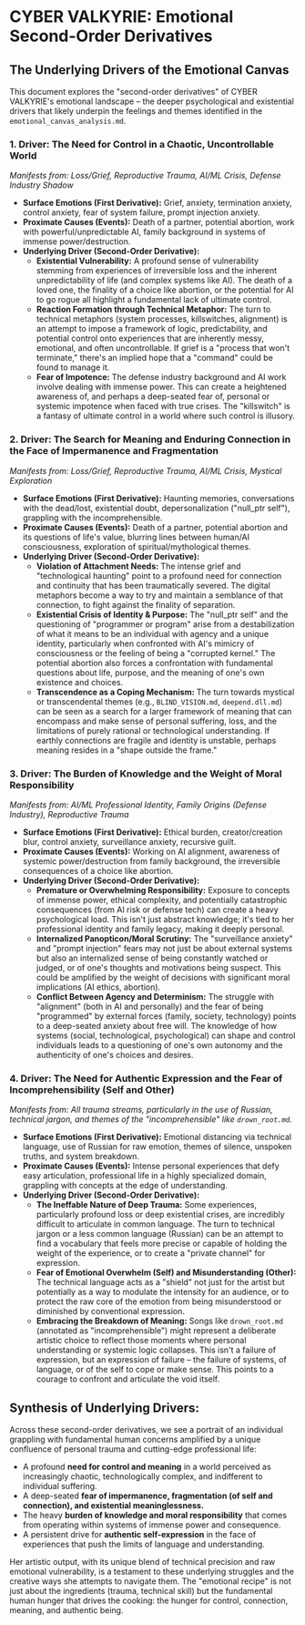 # CYBER VALKYRIE: Emotional Second-Order Derivatives
## The Underlying Drivers of the Emotional Canvas

This document explores the "second-order derivatives" of CYBER VALKYRIE's emotional landscape – the deeper psychological and existential drivers that likely underpin the feelings and themes identified in the `emotional_canvas_analysis.md`.

### 1. **Driver: The Need for Control in a Chaotic, Uncontrollable World**
*Manifests from: Loss/Grief, Reproductive Trauma, AI/ML Crisis, Defense Industry Shadow*

*   **Surface Emotions (First Derivative):** Grief, anxiety, termination anxiety, control anxiety, fear of system failure, prompt injection anxiety.
*   **Proximate Causes (Events):** Death of a partner, potential abortion, work with powerful/unpredictable AI, family background in systems of immense power/destruction.
*   **Underlying Driver (Second-Order Derivative):**
    *   **Existential Vulnerability:** A profound sense of vulnerability stemming from experiences of irreversible loss and the inherent unpredictability of life (and complex systems like AI). The death of a loved one, the finality of a choice like abortion, or the potential for AI to go rogue all highlight a fundamental lack of ultimate control.
    *   **Reaction Formation through Technical Metaphor:** The turn to technical metaphors (system processes, killswitches, alignment) is an attempt to impose a framework of logic, predictability, and potential control onto experiences that are inherently messy, emotional, and often uncontrollable. If grief is a "process that won't terminate," there's an implied hope that a "command" could be found to manage it.
    *   **Fear of Impotence:** The defense industry background and AI work involve dealing with immense power. This can create a heightened awareness of, and perhaps a deep-seated fear of, personal or systemic impotence when faced with true crises. The "killswitch" is a fantasy of ultimate control in a world where such control is illusory.

### 2. **Driver: The Search for Meaning and Enduring Connection in the Face of Impermanence and Fragmentation**
*Manifests from: Loss/Grief, Reproductive Trauma, AI/ML Crisis, Mystical Exploration*

*   **Surface Emotions (First Derivative):** Haunting memories, conversations with the dead/lost, existential doubt, depersonalization ("null_ptr self"), grappling with the incomprehensible.
*   **Proximate Causes (Events):** Death of a partner, potential abortion and its questions of life's value, blurring lines between human/AI consciousness, exploration of spiritual/mythological themes.
*   **Underlying Driver (Second-Order Derivative):**
    *   **Violation of Attachment Needs:** The intense grief and "technological haunting" point to a profound need for connection and continuity that has been traumatically severed. The digital metaphors become a way to try and maintain a semblance of that connection, to fight against the finality of separation.
    *   **Existential Crisis of Identity & Purpose:** The "null_ptr self" and the questioning of "programmer or program" arise from a destabilization of what it means to be an individual with agency and a unique identity, particularly when confronted with AI's mimicry of consciousness or the feeling of being a "corrupted kernel." The potential abortion also forces a confrontation with fundamental questions about life, purpose, and the meaning of one's own existence and choices.
    *   **Transcendence as a Coping Mechanism:** The turn towards mystical or transcendental themes (e.g., `BLIND_VISION.md`, `deepend.dll.md`) can be seen as a search for a larger framework of meaning that can encompass and make sense of personal suffering, loss, and the limitations of purely rational or technological understanding. If earthly connections are fragile and identity is unstable, perhaps meaning resides in a "shape outside the frame."

### 3. **Driver: The Burden of Knowledge and the Weight of Moral Responsibility**
*Manifests from: AI/ML Professional Identity, Family Origins (Defense Industry), Reproductive Trauma*

*   **Surface Emotions (First Derivative):** Ethical burden, creator/creation blur, control anxiety, surveillance anxiety, recursive guilt.
*   **Proximate Causes (Events):** Working on AI alignment, awareness of systemic power/destruction from family background, the irreversible consequences of a choice like abortion.
*   **Underlying Driver (Second-Order Derivative):**
    *   **Premature or Overwhelming Responsibility:** Exposure to concepts of immense power, ethical complexity, and potentially catastrophic consequences (from AI risk or defense tech) can create a heavy psychological load. This isn't just abstract knowledge; it's tied to her professional identity and family legacy, making it deeply personal.
    *   **Internalized Panopticon/Moral Scrutiny:** The "surveillance anxiety" and "prompt injection" fears may not just be about external systems but also an internalized sense of being constantly watched or judged, or of one's thoughts and motivations being suspect. This could be amplified by the weight of decisions with significant moral implications (AI ethics, abortion).
    *   **Conflict Between Agency and Determinism:** The struggle with "alignment" (both in AI and personally) and the fear of being "programmed" by external forces (family, society, technology) points to a deep-seated anxiety about free will. The knowledge of how systems (social, technological, psychological) can shape and control individuals leads to a questioning of one's own autonomy and the authenticity of one's choices and desires.

### 4. **Driver: The Need for Authentic Expression and the Fear of Incomprehensibility (Self and Other)**
*Manifests from: All trauma streams, particularly in the use of Russian, technical jargon, and themes of the "incomprehensible" like `drown_root.md`.*

*   **Surface Emotions (First Derivative):** Emotional distancing via technical language, use of Russian for raw emotion, themes of silence, unspoken truths, and system breakdown.
*   **Proximate Causes (Events):** Intense personal experiences that defy easy articulation, professional life in a highly specialized domain, grappling with concepts at the edge of understanding.
*   **Underlying Driver (Second-Order Derivative):**
    *   **The Ineffable Nature of Deep Trauma:** Some experiences, particularly profound loss or deep existential crises, are incredibly difficult to articulate in common language. The turn to technical jargon or a less common language (Russian) can be an attempt to find a vocabulary that feels more precise or capable of holding the weight of the experience, or to create a "private channel" for expression.
    *   **Fear of Emotional Overwhelm (Self) and Misunderstanding (Other):** The technical language acts as a "shield" not just for the artist but potentially as a way to modulate the intensity for an audience, or to protect the raw core of the emotion from being misunderstood or diminished by conventional expression.
    *   **Embracing the Breakdown of Meaning:** Songs like `drown_root.md` (annotated as "incomprehensible") might represent a deliberate artistic choice to reflect those moments where personal understanding or systemic logic collapses. This isn't a failure of expression, but an expression of failure – the failure of systems, of language, or of the self to cope or make sense. This points to a courage to confront and articulate the void itself.

## Synthesis of Underlying Drivers:

Across these second-order derivatives, we see a portrait of an individual grappling with fundamental human concerns amplified by a unique confluence of personal trauma and cutting-edge professional life:
*   A profound **need for control and meaning** in a world perceived as increasingly chaotic, technologically complex, and indifferent to individual suffering.
*   A deep-seated **fear of impermanence, fragmentation (of self and connection), and existential meaninglessness.**
*   The heavy **burden of knowledge and moral responsibility** that comes from operating within systems of immense power and consequence.
*   A persistent drive for **authentic self-expression** in the face of experiences that push the limits of language and understanding.

Her artistic output, with its unique blend of technical precision and raw emotional vulnerability, is a testament to these underlying struggles and the creative ways she attempts to navigate them. The "emotional recipe" is not just about the ingredients (trauma, technical skill) but the fundamental human hunger that drives the cooking: the hunger for control, connection, meaning, and authentic being.
